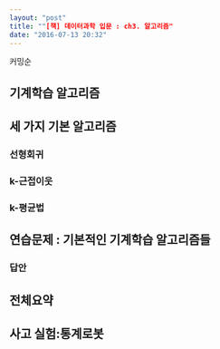 ```yaml
---
layout: "post"
title: ""[책] 데이터과학 입문 : ch3. 알고리즘"
date: "2016-07-13 20:32"
---
```


커밍순

## 기계학습 알고리즘

## 세 가지 기본 알고리즘

### 선형회귀
### k-근접이웃
### k-평균법

## 연습문제 : 기본적인 기계학습 알고리즘들

### 답안

## 전체요약

## 사고 실험:통계로봇
